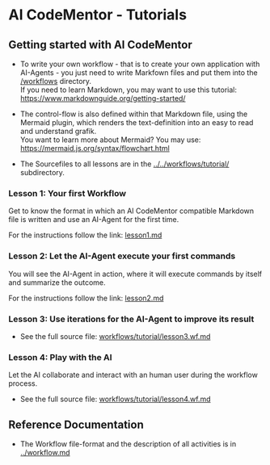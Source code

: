 # AI CodeMentor - Tutorials

## Getting started with AI CodeMentor

* To write your own workflow - that is to create your own application with AI-Agents - you just need to write Markfown files and put them into the [/workflows](../../workflows/) directory.  
If you need to learn Markdown, you may want to use this tutorial: https://www.markdownguide.org/getting-started/

* The control-flow is also defined within that Markdown file, using the Mermaid plugin, which renders the text-definition into an easy to read and understand grafik.  
You want to learn more about Mermaid? You may use: https://mermaid.js.org/syntax/flowchart.html

* The Sourcefiles to all lessons are in the [../../workflows/tutorial/](../../workflows/tutorial/) subdirectory.

### Lesson 1: Your first Workflow

Get to know the format in which an AI CodeMentor compatible Markdown file is written and use an AI-Agent for the first time.

For the instructions follow the link: [lesson1.md](lesson1.md)

### Lesson 2: Let the AI-Agent execute your first commands

You will see the AI-Agent in action, where it will execute commands by itself and summarize the outcome.

For the instructions follow the link: [lesson2.md](lesson2.md)

### Lesson 3: Use iterations for the AI-Agent to improve its result

- See the full source file: [workflows/tutorial/lesson3.wf.md](../../workflows/tutorial/lesson3.wf.md)

### Lesson 4: Play with the AI

Let the AI collaborate and interact with an human user during the workflow process.

- See the full source file: [workflows/tutorial/lesson4.wf.md](../../workflows/tutorial/lesson4.wf.md)

## Reference Documentation

* The Workflow file-format and the description of all activities is in [../workflow.md](../workflow.md)